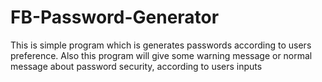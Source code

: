 # FB-Password-Generator
This is simple program which is generates passwords according to users preference. 
Also this program will give some warning message or normal message about password security, according to users inputs
